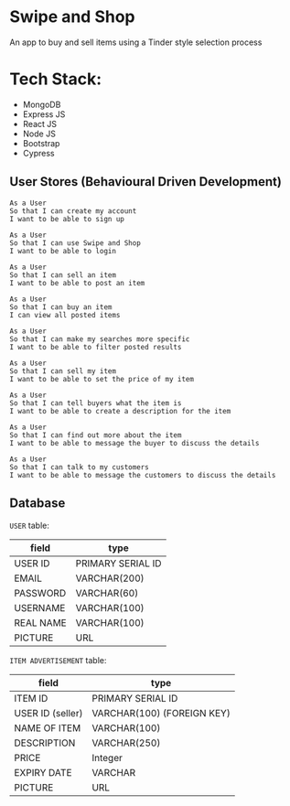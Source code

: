 # Swipe and Shop
An app to buy and sell items using a Tinder style selection process

# Tech Stack:

- MongoDB
- Express JS
- React JS
- Node JS
- Bootstrap
- Cypress

## User Stores (Behavioural Driven Development)
```
As a User
So that I can create my account
I want to be able to sign up
```
```
As a User
So that I can use Swipe and Shop
I want to be able to login
```
```
As a User
So that I can sell an item
I want to be able to post an item 
```
```
As a User
So that I can buy an item
I can view all posted items
```
```
As a User
So that I can make my searches more specific
I want to be able to filter posted results
```
```
As a User
So that I can sell my item
I want to be able to set the price of my item
```
```
As a User
So that I can tell buyers what the item is
I want to be able to create a description for the item
```
```
As a User
So that I can find out more about the item
I want to be able to message the buyer to discuss the details
```
```
As a User
So that I can talk to my customers
I want to be able to message the customers to discuss the details
```


## Database

`USER` table:

| field | type |
| --- | --- |
| USER ID | PRIMARY SERIAL ID |
| EMAIL | VARCHAR(200) |
| PASSWORD | VARCHAR(60) |
| USERNAME | VARCHAR(100) |
| REAL NAME | VARCHAR(100) |
| PICTURE | URL |


`ITEM ADVERTISEMENT` table:

| field | type |
| --- | --- |
| ITEM ID | PRIMARY SERIAL ID |
| USER ID (seller) | VARCHAR(100) (FOREIGN KEY) |
| NAME OF ITEM | VARCHAR(100) |
| DESCRIPTION | VARCHAR(250) |
| PRICE | Integer |
| EXPIRY DATE | VARCHAR |
| PICTURE | URL |
